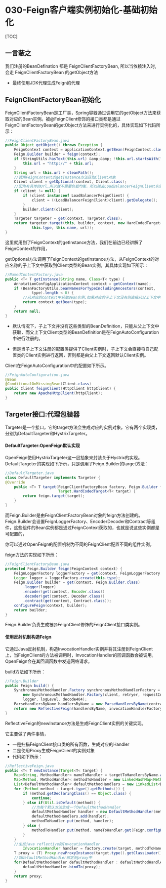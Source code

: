 # 030-Feign客户端实例初始化-基础初始化

[TOC]

## 一言蔽之

我们注册的BeanDefination 都是 FeignClientFactoryBean, 所以当依赖注入时, 会走 FeignClientFactoryBean 的getObject方法

- 最终使用JDK代理生成Feign的代理

## FeignClientFactoryBean初始化

FeignClientFactoryBean是工厂类，Spring容器通过调用它的getObject方法来获取对应的Bean实例。被@FeignClient修饰的接口类都是通过FeignClientFactoryBean的getObject方法来进行实例化的，具体实现如下代码所示：

```java
//FeignClientFactoryBean.java
public Object getObject() throws Exception {
    FeignContext context = applicationContext.getBean(FeignContext.class);
    Feign.Builder builder = feign(context);
    if (StringUtils.hasText(this.url) &amp;&amp; !this.url.startsWith("http")) {
        this.url = "http://" + this.url;
    }
    String url = this.url + cleanPath();
    //调用FeignContext的getInstance方法获取Client对象
    Client client = getOptional(context, Client.class);
    //因为有具体的Url,所以就不需要负载均衡，所以除去LoadBalancerFeignClient实例
    if (client != null) {
        if (client instanceof LoadBalancerFeignClient) {
            client = ((LoadBalancerFeignClient)client).getDelegate();
        }
        builder.client(client);
    }
    Targeter targeter = get(context, Targeter.class);
    return targeter.target(this, builder, context, new HardCodedTarget<<(
            this.type, this.name, url));
}
```

这里就用到了FeignContext的getInstance方法，我们在前边已经讲解了FeignContext的作用，

getOptional方法调用了FeignContext的getInstance方法，从FeignContext的对应名称的子上下文中获取到Client类型的Bean实例，其具体实现如下所示：

```java
//NamedContextFactory.java
public <T< T getInstance(String name, Class<T< type) {
    AnnotationConfigApplicationContext context = getContext(name);
    if (BeanFactoryUtils.beanNamesForTypeIncludingAncestors(context,
            type).length < 0) {
        //从对应的context中获取Bean实例,如果对应的子上下文没有则直接从父上下文中获取
        return context.getBean(type);
    }
    return null;
}
```

- 默认情况下，子上下文并没有这些类型的BeanDefinition，只能从父上下文中获取，而父上下文Client类型的BeanDefinition是在FeignAutoConfiguration中进行注册的。

- 但是当子上下文注册的配置类提供了Client实例时，子上下文会直接将自己配置类的Client实例进行返回，否则都是由父上下文返回默认Client实例。

Client在FeignAutoConfiguration中的配置如下所示。

```java
//FeignAutoConfiguration.java
@Bean
@ConditionalOnMissingBean(Client.class)
public Client feignClient(HttpClient httpClient) {
    return new ApacheHttpClient(httpClient);
}
```

## Targeter接口:代理包装器

Targeter是一个接口，它的target方法会生成对应的实例对象。它有两个实现类，分别为DefaultTargeter和HystrixTargeter。

#### DefaultTargeter:OpenFeign默认实现

OpenFeign使用HystrixTargeter这一层抽象来封装关于Hystrix的实现。DefaultTargeter的实现如下所示，只是调用了Feign.Builder的target方法：

```java
//DefaultTargeter.java
class DefaultTargeter implements Targeter {
@Override
    public <T< T target(FeignClientFactoryBean factory, Feign.Builder feign, FeignContext context,
                        Target.HardCodedTarget<T< target) {
        return feign.target(target);
    }
}
```

而Feign.Builder是由FeignClientFactoryBean对象的feign方法创建的。Feign.Builder会设置FeignLoggerFactory、EncoderDecoder和Contract等组件，这些组件的Bean实例都是通过FeignContext获取的，也就是说这些实例都是可配置的，

你可以通过OpenFeign的配置机制为不同的FeignClient配置不同的组件实例。

feign方法的实现如下所示：

```java
//FeignClientFactoryBean.java
protected Feign.Builder feign(FeignContext context) {
    FeignLoggerFactory loggerFactory = get(context, FeignLoggerFactory.class);
    Logger logger = loggerFactory.create(this.type);
    Feign.Builder builder = get(context, Feign.Builder.class)
        .logger(logger)
        .encoder(get(context, Encoder.class))
        .decoder(get(context, Decoder.class))
        .contract(get(context, Contract.class));
    configureFeign(context, builder);
    return builder;
}
```

Feign.Builder负责生成被@FeignClient修饰的FeignClient接口类实例。

#### 使用反射机制构造Feign

它通过Java反射机制，构造InvocationHandler实例并将其注册到FeignClient上，当FeignClient的方法被调用时，InvocationHandler的回调函数会被调用，OpenFeign会在其回调函数中发送网络请求。

build方法如下所示：

```java
//Feign.Builder
public Feign build() {
    SynchronousMethodHandler.Factory synchronousMethodHandlerFactory =
        new SynchronousMethodHandler.Factory(client, retryer, requestInterceptors,
        logger, logLevel, decode404);
    ParseHandlersByName handlersByName = new ParseHandlersByName(contract, options, encoder, decoder, errorDecoder, synchronousMethodHandlerFactory);
    return new ReflectiveFeign(handlersByName, invocationHandlerFactory);
}
```

ReflectiveFeign的newInstance方法是生成FeignClient实例的关键实现。

它主要做了两件事情，

- 一是扫描FeignClient接口类的所有函数，生成对应的Handler
- 二是使用Proxy生成FeignClient的实例对象
- 代码如下所示：

```java
//ReflectiveFeign.java
public <T< T newInstance(Target<T< target) {
    Map<String, MethodHandler< nameToHandler = targetToHandlersByName.apply(target);
    Map<Method, MethodHandler< methodToHandler = new LinkedHashMap<Method, MethodHandler<();
    List<DefaultMethodHandler< defaultMethodHandlers = new LinkedList<DefaultMethodHandler<();
    for (Method method : target.type().getMethods()) {
        if (method.getDeclaringClass() == Object.class) {
            continue;
        } else if(Util.isDefault(method)) {
            //为每个默认方法生成一个DefaultMethodHandler
            defaultMethodHandler handler = new DefaultMethodHandler(method);
            defaultMethodHandlers.add(handler);
            methodToHandler.put(method, handler);
        } else {
            methodToHandler.put(method, nameToHandler.get(Feign.configKey(target.type(), method)));
        }
    }
    //生成java reflective的InvocationHandler
		InvocationHandler handler = factory.create(target, methodToHandler);
    T proxy = (T) Proxy.newProxyInstance(target.type().getClassLoader(), new Class<?<[] {target.type()}, handler);
    //将defaultMethodHandler绑定到proxy中
    for(DefaultMethodHandler defaultMethodHandler : defaultMethodHandlers) {
        defaultMethodHandler.bindTo(proxy);
    }
    return proxy;
}
```



